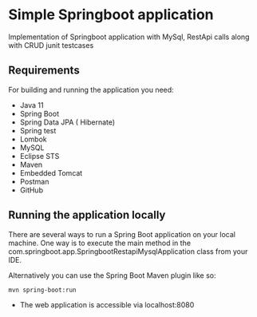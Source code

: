 # Simple Springboot application

 Implementation of Springboot application with MySql, RestApi calls along with CRUD junit testcases

## Requirements
For building and running the application you need:

- Java 11
- Spring Boot
- Spring Data JPA ( Hibernate)
- Spring test
- Lombok
- MySQL
- Eclipse STS
- Maven
- Embedded Tomcat
- Postman
- GitHub

## Running the application locally
There are several ways to run a Spring Boot application on your local machine. One way is to execute the main method in the com.springboot.app.SpringbootRestapiMysqlApplication  class from your IDE.

Alternatively you can use the Spring Boot Maven plugin like so:

```
mvn spring-boot:run
```
- The web application is accessible via localhost:8080
